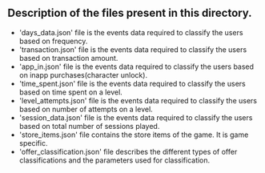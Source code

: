 ## Description of the files present in this directory.

- 'days_data.json' file is the events data required to classify the users based on frequency.
- 'transaction.json' file is the events data required to classify the users based on transaction amount.
- 'app_in.json' file is the events data required to classify the users based on inapp purchases(character unlock).
- 'time_spent.json' file is the events data required to classify the users based on time spent on a level.
- 'level_attempts.json' file is the events data required to classify the users based on number of attempts on a level.
- 'session_data.json' file is the events data required to classify the users based on total number of sessions played.
- 'store_items.json' file contains the store items of the game. It is game specific.
- 'offer_classification.json' file describes the different types of offer classifications and the parameters used for classification.